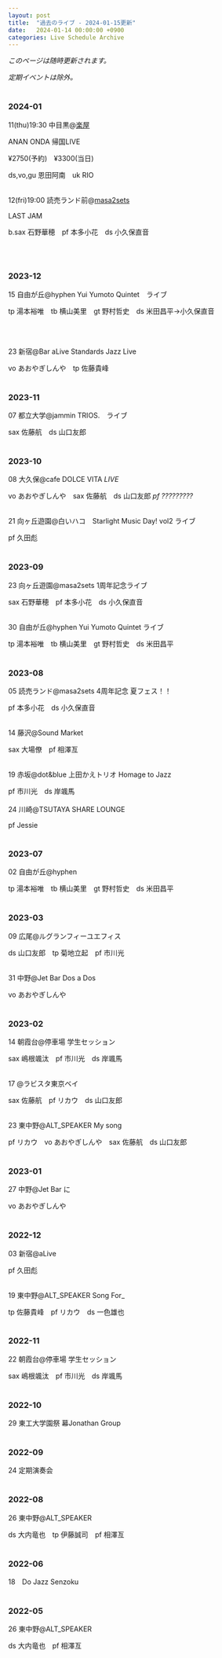 ```yaml
---
layout: post
title:  "過去のライブ - 2024-01-15更新"
date:   2024-01-14 00:00:00 +0900
categories: Live Schedule Archive
---
```


_このページは随時更新されます。_

_定期イベントは除外。_
<br><br>

### 2024-01

11(thu)19:30 中目黒@[楽屋](https://www.rakuya.asia)

ANAN ONDA 帰国LIVE

¥2750(予約)　¥3300(当日)

ds,vo,gu 恩田阿南　uk RIO
<br><br>

12(fri)19:00 読売ランド前@[masa2sets](https://www.masa2sets.com/yomiuriland)

LAST JAM

b.sax 石野華穂　pf 本多小花　ds 小久保直音

<br><br>

### 2023-12

15 自由が丘@hyphen
Yui Yumoto Quintet　ライブ

tp 湯本裕唯　tb 横山美里　gt 野村哲史　ds 米田昌平→小久保直音

<br><br>

23 新宿@Bar aLive
Standards Jazz Live

vo あおやぎしんや　tp 佐藤貴峰
<br><br>


### 2023-11

07 都立大学@jammin TRIOS.　ライブ

sax 佐藤航　ds 山口友郎
<br><br>

### 2023-10

08 大久保@cafe DOLCE VITA _LIVE_

vo あおやぎしんや　sax 佐藤航　ds 山口友郎 _pf_ _?????????_
<br><br>

21 向ヶ丘遊園@白いハコ　Starlight Music Day! vol2 ライブ

pf 久田彪
<br><br>

### 2023-09

23 向ヶ丘遊園@masa2sets 1周年記念ライブ

sax 石野華穂　pf 本多小花　ds 小久保直音
<br><br>

30 自由が丘@hyphen Yui Yumoto Quintet ライブ

tp 湯本裕唯　tb 横山美里　gt 野村哲史　ds 米田昌平
<br><br>

### 2023-08

05 読売ランド@masa2sets 4周年記念 夏フェス！！

pf 本多小花　ds 小久保直音
<br><br>

14 藤沢@Sound Market

sax 大場僚　pf 相澤亙
<br><br>

19 赤坂@dot&blue 上田かえトリオ Homage to Jazz

pf 市川光　ds 岸颯馬
<br><br>
24 川崎@TSUTAYA SHARE LOUNGE 

pf Jessie
<br><br>

### 2023-07

02 自由が丘@hyphen

tp 湯本裕唯　tb 横山美里　gt 野村哲史　ds 米田昌平
<br><br>

### 2023-03

09 広尾@ルグランフィーユエフィス

ds 山口友郎　tp 菊地立起　pf 市川光
<br><br>

31 中野@Jet Bar Dos a Dos

vo あおやぎしんや
<br><br>

### 2023-02

14 朝霞台@停車場 学生セッション

sax 嶋根颯汰　pf 市川光　ds 岸颯馬
<br><br>

17 @ラビスタ東京ベイ

sax 佐藤航　pf リカウ　ds 山口友郎
<br><br>

23 東中野@ALT_SPEAKER My song

pf リカウ　vo あおやぎしんや　sax 佐藤航　ds 山口友郎
<br><br>

### 2023-01

27 中野@Jet Bar に

vo あおやぎしんや
<br><br>

### 2022-12

03 新宿@aLive

pf 久田彪
<br><br>

19 東中野@ALT_SPEAKER Song For_

tp 佐藤貴峰　pf リカウ　ds 一色雄也
<br><br>

### 2022-11

22 朝霞台@停車場 学生セッション

sax 嶋根颯汰　pf 市川光　ds 岸颯馬
<br><br>

### 2022-10

29 東工大学園祭 幕Jonathan Group
<br><br>

### 2022-09

24 定期演奏会
<br><br>

### 2022-08

26 東中野@ALT_SPEAKER

ds 大内竜也　tp 伊藤誠司　pf 相澤亙
<br><br>

### 2022-06

18　Do Jazz Senzoku
<br><br>

### 2022-05

26 東中野@ALT_SPEAKER

ds 大内竜也　pf 相澤亙
<br><br>
